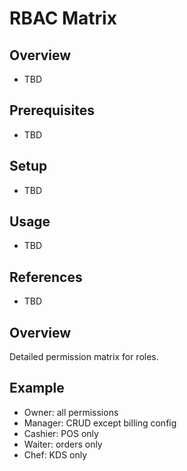 # RBAC Matrix

## Overview
- TBD

## Prerequisites
- TBD

## Setup
- TBD

## Usage
- TBD

## References
- TBD


## Overview
Detailed permission matrix for roles.

## Example
- Owner: all permissions
- Manager: CRUD except billing config
- Cashier: POS only
- Waiter: orders only
- Chef: KDS only
